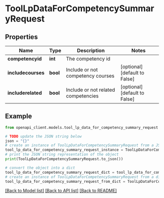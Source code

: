 # ToolLpDataForCompetencySummaryRequest


## Properties

Name | Type | Description | Notes
------------ | ------------- | ------------- | -------------
**competencyid** | **int** | The competency id | 
**includecourses** | **bool** | Include or not competency courses | [optional] [default to False]
**includerelated** | **bool** | Include or not related competencies | [optional] [default to False]

## Example

```python
from openapi_client.models.tool_lp_data_for_competency_summary_request import ToolLpDataForCompetencySummaryRequest

# TODO update the JSON string below
json = "{}"
# create an instance of ToolLpDataForCompetencySummaryRequest from a JSON string
tool_lp_data_for_competency_summary_request_instance = ToolLpDataForCompetencySummaryRequest.from_json(json)
# print the JSON string representation of the object
print(ToolLpDataForCompetencySummaryRequest.to_json())

# convert the object into a dict
tool_lp_data_for_competency_summary_request_dict = tool_lp_data_for_competency_summary_request_instance.to_dict()
# create an instance of ToolLpDataForCompetencySummaryRequest from a dict
tool_lp_data_for_competency_summary_request_from_dict = ToolLpDataForCompetencySummaryRequest.from_dict(tool_lp_data_for_competency_summary_request_dict)
```
[[Back to Model list]](../README.md#documentation-for-models) [[Back to API list]](../README.md#documentation-for-api-endpoints) [[Back to README]](../README.md)


